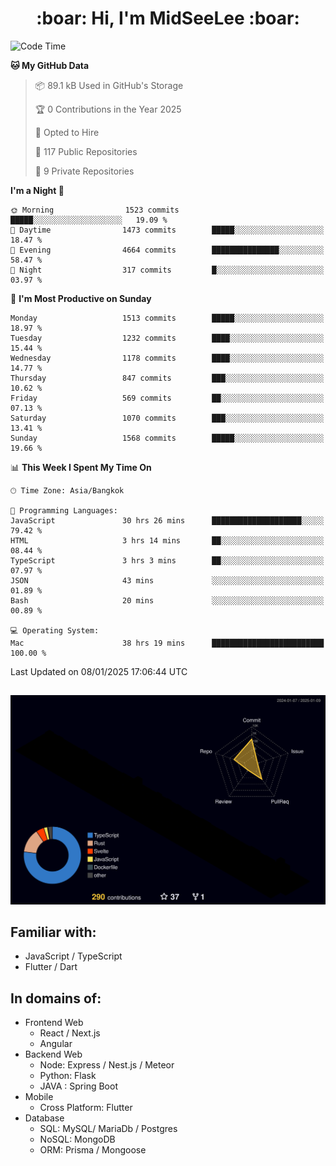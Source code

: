 <h1 align="center"> :boar: Hi, I'm MidSeeLee :boar:</h1>
 
<!--START_SECTION:waka-->
![Code Time](http://img.shields.io/badge/Code%20Time-2%2C357%20hrs-blue)

**🐱 My GitHub Data** 

> 📦 89.1 kB Used in GitHub's Storage 
 > 
> 🏆 0 Contributions in the Year 2025
 > 
> 💼 Opted to Hire
 > 
> 📜 117 Public Repositories 
 > 
> 🔑 9 Private Repositories 
 > 
**I'm a Night 🦉** 

```text
🌞 Morning                1523 commits        █████░░░░░░░░░░░░░░░░░░░░   19.09 % 
🌆 Daytime                1473 commits        █████░░░░░░░░░░░░░░░░░░░░   18.47 % 
🌃 Evening                4664 commits        ███████████████░░░░░░░░░░   58.47 % 
🌙 Night                  317 commits         █░░░░░░░░░░░░░░░░░░░░░░░░   03.97 % 
```
📅 **I'm Most Productive on Sunday** 

```text
Monday                   1513 commits        █████░░░░░░░░░░░░░░░░░░░░   18.97 % 
Tuesday                  1232 commits        ████░░░░░░░░░░░░░░░░░░░░░   15.44 % 
Wednesday                1178 commits        ████░░░░░░░░░░░░░░░░░░░░░   14.77 % 
Thursday                 847 commits         ███░░░░░░░░░░░░░░░░░░░░░░   10.62 % 
Friday                   569 commits         ██░░░░░░░░░░░░░░░░░░░░░░░   07.13 % 
Saturday                 1070 commits        ███░░░░░░░░░░░░░░░░░░░░░░   13.41 % 
Sunday                   1568 commits        █████░░░░░░░░░░░░░░░░░░░░   19.66 % 
```


📊 **This Week I Spent My Time On** 

```text
🕑︎ Time Zone: Asia/Bangkok

💬 Programming Languages: 
JavaScript               30 hrs 26 mins      ████████████████████░░░░░   79.42 % 
HTML                     3 hrs 14 mins       ██░░░░░░░░░░░░░░░░░░░░░░░   08.44 % 
TypeScript               3 hrs 3 mins        ██░░░░░░░░░░░░░░░░░░░░░░░   07.97 % 
JSON                     43 mins             ░░░░░░░░░░░░░░░░░░░░░░░░░   01.89 % 
Bash                     20 mins             ░░░░░░░░░░░░░░░░░░░░░░░░░   00.89 % 

💻 Operating System: 
Mac                      38 hrs 19 mins      █████████████████████████   100.00 % 
```


 Last Updated on 08/01/2025 17:06:44 UTC
<!--END_SECTION:waka-->

##

![](./profile-3d-contrib/profile-night-rainbow.svg)

## Familiar with:
- JavaScript / TypeScript
- Flutter / Dart

## In domains of:
- Frontend Web
  - React / Next.js
  - Angular
- Backend Web
  - Node: Express / Nest.js / Meteor
  - Python: Flask
  - JAVA : Spring Boot
- Mobile
  - Cross Platform: Flutter
- Database
  - SQL: MySQL/ MariaDb / Postgres
  - NoSQL: MongoDB
  - ORM: Prisma / Mongoose
